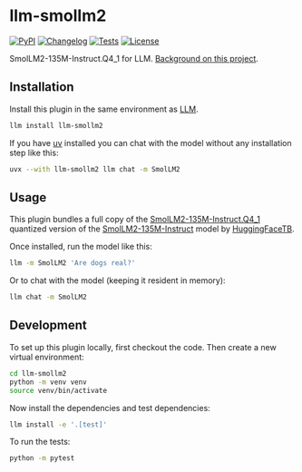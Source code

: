 # llm-smollm2

[![PyPI](https://img.shields.io/pypi/v/llm-smollm2.svg)](https://pypi.org/project/llm-smollm2/)
[![Changelog](https://img.shields.io/github/v/release/simonw/llm-smollm2?include_prereleases&label=changelog)](https://github.com/simonw/llm-smollm2/releases)
[![Tests](https://github.com/simonw/llm-smollm2/actions/workflows/test.yml/badge.svg)](https://github.com/simonw/llm-smollm2/actions/workflows/test.yml)
[![License](https://img.shields.io/badge/license-Apache%202.0-blue.svg)](https://github.com/simonw/llm-smollm2/blob/main/LICENSE)

SmolLM2-135M-Instruct.Q4_1 for LLM. [Background on this project](https://simonwillison.net/2025/Feb/7/pip-install-llm-smollm2/).

## Installation

Install this plugin in the same environment as [LLM](https://llm.datasette.io/).
```bash
llm install llm-smollm2
```
If you have [uv](https://github.com/astral-sh/uv) installed you can chat with the model without any installation step like this:
```bash
uvx --with llm-smollm2 llm chat -m SmolLM2
```
## Usage

This plugin bundles a full copy of the [SmolLM2-135M-Instruct.Q4_1](https://huggingface.co/QuantFactory/SmolLM2-135M-Instruct-GGUF/blob/ab810cf68114990406fdf996510dd3d3c6adbdf5/SmolLM2-135M-Instruct.Q4_1.gguf) quantized version of the [SmolLM2-135M-Instruct](https://huggingface.co/HuggingFaceTB/SmolLM2-135M-Instruct) model by [HuggingFaceTB](https://huggingface.co/HuggingFaceTB).

Once installed, run the model like this:
```bash
llm -m SmolLM2 'Are dogs real?'
```
Or to chat with the model (keeping it resident in memory):
```bash
llm chat -m SmolLM2
```

## Development

To set up this plugin locally, first checkout the code. Then create a new virtual environment:
```bash
cd llm-smollm2
python -m venv venv
source venv/bin/activate
```
Now install the dependencies and test dependencies:
```bash
llm install -e '.[test]'
```
To run the tests:
```bash
python -m pytest
```
